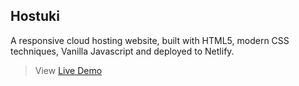 ## Hostuki ##

A responsive cloud hosting website, built with HTML5, modern CSS techniques, Vanilla Javascript and deployed to Netlify.

> View  [Live Demo](images/comingSoon.jpg "Hostuki")




